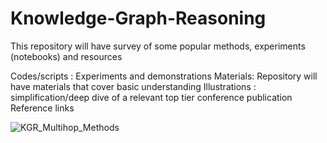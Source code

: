 # Knowledge-Graph-Reasoning
This repository will have survey of some popular methods, experiments (notebooks) and resources

Codes/scripts : Experiments and demonstrations
Materials: Repository will have materials that cover basic understanding
Illustrations : simplification/deep dive of a relevant top tier conference publication
Reference links

![KGR_Multihop_Methods](https://github.com/SankarshU/Knowledge-Graph-Reasoning/assets/44226862/179f1305-f65d-4058-adc2-3887bfb6907a)

